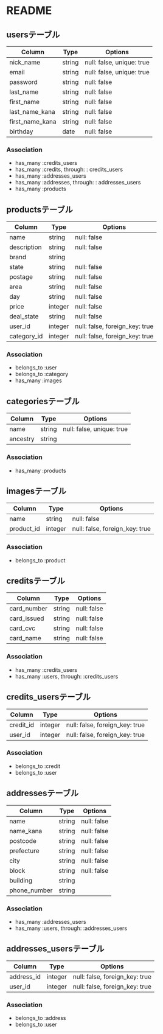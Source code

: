 # README

## usersテーブル
|Column|Type|Options|
|------|----|-------|
|nick_name|string|null: false, unique: true|
|email|string|null: false, unique: true|
|password|string|null: false|
|last_name|string|null: false|
|first_name|string|null: false|
|last_name_kana|string|null: false|
|first_name_kana|string|null: false|
|birthday|date|null: false|
### Association
- has_many :credits_users
- has_many :credits, through: : credits_users
- has_many :addresses_users
- has_many :addresses, through: : addresses_users
- has_many :products

## productsテーブル
|Column|Type|Options|
|------|----|-------|
|name|string|null: false|
|description|string|null: false|
|brand|string||
|state|string|null: false|
|postage|string|null: false|
|area|string|null: false|
|day|string|null: false|
|price|integer|null: false|
|deal_state|string|null: false|
|user_id|integer|null: false, foreign_key: true|
|category_id|integer|null: false, foreign_key: true|
### Association
- belongs_to :user
- belongs_to :category
- has_many :images

## categoriesテーブル
|Column|Type|Options|
|------|----|-------|
|name|string|null: false, unique: true|
|ancestry|string||
### Association
- has_many :products

## imagesテーブル
|Column|Type|Options|
|------|----|-------|
|name|string|null: false|
|product_id|integer|null: false, foreign_key: true|
### Association
- belongs_to :product

## creditsテーブル
|Column|Type|Options|
|------|----|-------|
|card_number|string|null: false|
|card_issued|string|null: false|
|card_cvc|string|null: false|
|card_name|string|null: false|
### Association
- has_many :credits_users
- has_many :users, through: :credits_users

## credits_usersテーブル
|Column|Type|Options|
|------|----|-------|
|credit_id|integer|null: false, foreign_key: true|
|user_id|integer|null: false, foreign_key: true|
### Association
- belongs_to :credit
- belongs_to :user

## addressesテーブル
|Column|Type|Options|
|------|----|-------|
|name|string|null: false|
|name_kana|string|null: false|
|postcode|string|null: false|
|prefecture|string|null: false|
|city|string|null: false|
|block|string|null: false|
|building|string||
|phone_number|string||
### Association
- has_many :addresses_users
- has_many :users, through: :addresses_users

## addresses_usersテーブル
|Column|Type|Options|
|------|----|-------|
|address_id|integer|null: false, foreign_key: true|
|user_id|integer|null: false, foreign_key: true|
### Association
- belongs_to :address
- belongs_to :user